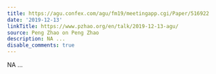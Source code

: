```yaml
---
title: https://agu.confex.com/agu/fm19/meetingapp.cgi/Paper/516922
date: '2019-12-13'
linkTitle: https://www.pzhao.org/en/talk/2019-12-13-agu/
source: Peng Zhao on Peng Zhao
description: NA ...
disable_comments: true
---
```

NA ...